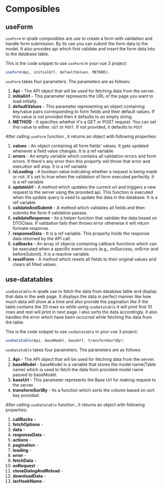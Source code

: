 # Composibles

## useForm
`useForm` in qnatk composibles are use to create a form  with validation and handle form submission. By its use you can submit the form data to the model. It also provides api which first validate and insert the form data into to the database table.

This is the code snippet to use  `useForm` in your vue 3 project:
```javascript
useForm(Api, initialUrl, defaultValues, METHOD);
```
`useForm`  takes four parameters. The parameters are as follows:

1. **Api** - The API object that will be used for fetching data from the server. 
1. **initialUrl** -  This parameter represents the URL of the page you want to load initially.
1. **defaultValues** -  This parameter representing an object containing key/value pairs corresponding to form fields and their default values. If this value is not provided then it defaults to an empty string. 
1. **METHOD** -  It specifies whether it's a GET or POST request. You can set this value to either.  `GET` or `POST`. If not provided, it defaults to `POST`


After calling `useForm` function , it returns an object with following properties:

1. **values** -  An object containing all form fields' values. It gets updated whenever a field value changes. It is a ref variable
1. **errors** -  An empty variable which contains all validation errors and form errors. If there's any error then this property will throw that error and execution will stop. It is a ref variable
1. **isLoading** -  A boolean value indicating whether a request is being made or not. It's set to true when the validation of form executed perfectly. It is a ref variable
1. **updateUrl** -  A method which updates the current url and triggers a new request to the server using the provided api. This function is executed when the update query is used to update the data in the database. It is a ref variable
1. **validateAndSubmit** -  A method which validates all fields and then submits the form if validation passes.
1. **validateResponse** - Its a helper function that validate the data based on DTOClass. If validation fails then throws error otherwise it will return formate response.
1. **responseData** - It is a ref variable. This property holds the response data returned by the API call.
1. **callbacks** -  An array of objects containing callback functions which can be executed when a specific event occurs (e.g., onSuccess, onError and beforeSubmit). It is a reactive variable.
1. **resetForm** -  A method which resets all fields to their original values and clears all filled values.

## use-datatables
 `useDatatable` in qnatk use to fetch the data from database table and display that data in the web page. It displays the data in perfect manner like how much data will show at a time and also provide the pagination like if  the table contains the 20 rows so while using `useDatatable` it will print first 10 rows and rest will print in next page. I also sorts the data accordingly. it also handles the error which have been occurred while fetching the data from the table.

This is the code snippet to use  `useDatatable` in your vue 3 project:
```javascript
useDatatable(Api, baseModel, baseUrl, transformSortBy);
```
`useDatatable`  takes four parameters. The parameters are as follows:

1. **Api** - The API object that will be used for fetching data from the server.
1. **baseModel** - baseModel is a variable that stores the model name(Table name) which is used to fetch the data from provided model name passed to baseModel.
1. **baseUrl** -  This parameter represents the Base Url for making request to the server.
1. **transformSortBy** - Its a function which sorts the  column based on sort key provided.

After calling `useDatatable` function , it returns an object with following properties:

1. **callBacks** - 
1. **fetchOptions** -
1. **data** -
1. **responseData** -
1. **actions** -
1. **pagination** -
1. **loading** -
1. **error** -
1. **fetchData** -
1. **onRequest** -
1. **closeDialogAndReload** -
1. **downloadData** -
1. **lacHookName** -